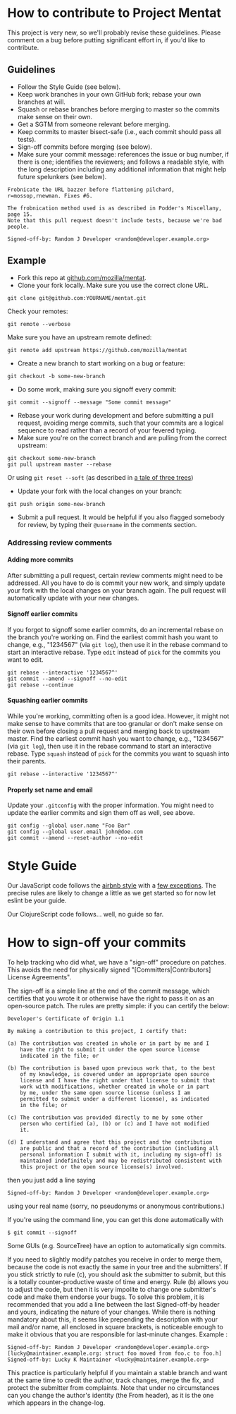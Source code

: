 # How to contribute to Project Mentat

This project is very new, so we'll probably revise these guidelines. Please
comment on a bug before putting significant effort in, if you'd like to
contribute.

## Guidelines

* Follow the Style Guide (see below).
* Keep work branches in your own GitHub fork; rebase your own branches at will.
* Squash or rebase branches before merging to master so the commits make sense
on their own.
* Get a SGTM from someone relevant before merging.
* Keep commits to master bisect-safe (i.e., each commit should pass all tests).
* Sign-off commits before merging (see below).
* Make sure your commit message: references the issue or bug number, if there is
one; identifies the reviewers; and follows a readable style, with the long
description including any additional information that might help future
spelunkers (see below).

```
Frobnicate the URL bazzer before flattening pilchard, r=mossop,rnewman. Fixes #6.

The frobnication method used is as described in Podder's Miscellany, page 15.
Note that this pull request doesn't include tests, because we're bad people.

Signed-off-by: Random J Developer <random@developer.example.org>
```

## Example

* Fork this repo at [github.com/mozilla/mentat](https://github.com/mozilla/mentat#fork-destination-box).
* Clone your fork locally. Make sure you use the correct clone URL.
```
git clone git@github.com:YOURNAME/mentat.git
```
Check your remotes:
```
git remote --verbose
```
Make sure you have an upstream remote defined:
```
git remote add upstream https://github.com/mozilla/mentat
```

* Create a new branch to start working on a bug or feature:
```
git checkout -b some-new-branch
```

* Do some work, making sure you signoff every commit:
```
git commit --signoff --message "Some commit message"
```

* Rebase your work during development and before submitting a pull request,
avoiding merge commits, such that your commits are a logical sequence to
read rather than a record of your fevered typing.
* Make sure you're on the correct branch and are pulling from the correct upstream:
```
git checkout some-new-branch
git pull upstream master --rebase
```
Or using `git reset --soft` (as described in [a tale of three trees](http://www.infoq.com/presentations/A-Tale-of-Three-Trees))

* Update your fork with the local changes on your branch:
```
git push origin some-new-branch
```

* Submit a pull request. It would be helpful if you also flagged somebody
for review, by typing their `@username` in the comments section.

### Addressing review comments

#### Adding more commits
After submitting a pull request, certain review comments might need to be
addressed. All you have to do is commit your new work, and simply update
your fork with the local changes on your branch again. The pull request
will automatically update with your new changes.

#### Signoff earlier commits
If you forgot to signoff some earlier commits, do an incremental rebase
on the branch you're working on. Find the earliest commit hash you want to
change, e.g., "1234567" (via `git log`), then use it in the rebase command
to start an interactive rebase. Type `edit` instead of `pick` for the
commits you want to edit.
```
git rebase --interactive '1234567^'
git commit --amend --signoff --no-edit
git rebase --continue
```

#### Squashing earlier commits
While you're working, committing often is a good idea. However, it might
not make sense to have commits that are too granular or don't make sense
on their own before closing a pull request and merging back to upstream master.
Find the earliest commit hash you want to change, e.g., "1234567"
(via `git log`), then use it in the rebase command to start an interactive
rebase. Type `squash` instead of `pick` for the commits you want to squash
into their parents.
```
git rebase --interactive '1234567^'
```

#### Properly set name and email
Update your `.gitconfig` with the proper information. You might need to
update the earlier commits and sign them off as well, see above.
```
git config --global user.name "Foo Bar"
git config --global user.email john@doe.com
git commit --amend --reset-author --no-edit
```

# Style Guide

Our JavaScript code follows the [airbnb style](https://github.com/airbnb/javascript)
with a [few exceptions](../../blob/master/.eslintrc). The precise rules are
likely to change a little as we get started so for now let eslint be your guide.

Our ClojureScript code follows… well, no guide so far.

# How to sign-off your commits

To help tracking who did what, we have a "sign-off" procedure on patches. This
avoids the need for physically signed "[Committers|Contributors] License
Agreements".

The sign-off is a simple line at the end of the commit message, which certifies
that you wrote it or otherwise have the right to pass it on as an open-source
patch. The rules are pretty simple: if you can certify the below:

    Developer's Certificate of Origin 1.1

    By making a contribution to this project, I certify that:

    (a) The contribution was created in whole or in part by me and I
        have the right to submit it under the open source license
        indicated in the file; or

    (b) The contribution is based upon previous work that, to the best
        of my knowledge, is covered under an appropriate open source
        license and I have the right under that license to submit that
        work with modifications, whether created in whole or in part
        by me, under the same open source license (unless I am
        permitted to submit under a different license), as indicated
        in the file; or

    (c) The contribution was provided directly to me by some other
        person who certified (a), (b) or (c) and I have not modified
        it.

    (d) I understand and agree that this project and the contribution
        are public and that a record of the contribution (including all
        personal information I submit with it, including my sign-off) is
        maintained indefinitely and may be redistributed consistent with
        this project or the open source license(s) involved.

then you just add a line saying

    Signed-off-by: Random J Developer <random@developer.example.org>

using your real name (sorry, no pseudonyms or anonymous contributions.)

If you're using the command line, you can get this done automatically with

    $ git commit --signoff

Some GUIs (e.g. SourceTree) have an option to automatically sign commits.

If you need to slightly modify patches you receive in order to merge them,
because the code is not exactly the same in your tree and the submitters'.
If you stick strictly to rule (c), you should ask the submitter to submit, but
this is a totally counter-productive waste of time and energy.
Rule (b) allows you to adjust the code, but then it is very impolite to change
one submitter's code and make them endorse your bugs. To solve this problem,
it is recommended that you add a line between the last Signed-off-by header and
yours, indicating the nature of your changes. While there is nothing mandatory
about this, it seems like prepending the description with your mail and/or name,
all enclosed in square brackets, is noticeable enough to make it obvious that
you are responsible for last-minute changes. Example :

    Signed-off-by: Random J Developer <random@developer.example.org>
    [lucky@maintainer.example.org: struct foo moved from foo.c to foo.h]
    Signed-off-by: Lucky K Maintainer <lucky@maintainer.example.org>

This practice is particularly helpful if you maintain a stable branch and
want at the same time to credit the author, track changes, merge the fix,
and protect the submitter from complaints. Note that under no circumstances
can you change the author's identity (the From header), as it is the one
which appears in the change-log.
